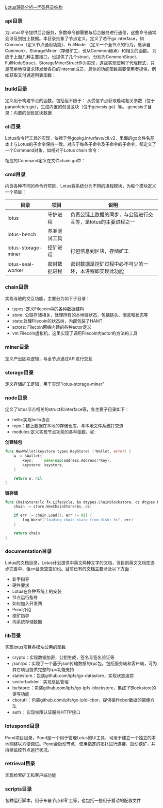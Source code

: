 
[Lotus源码分析--代码目录结构](https://juejin.im/post/5e12ec016fb9a04845610996#heading-8)

### api目录

为Lotus命令提供后台服务，多数命令都需要与后台服务进行通信，这些命令通常会涉及到链上数据。本目录抽象了节点定义，定义了若干go interface，如
Common（定义节点通用功能）、FullNode （定义一个全节点的行为，继承自Common）、StorageMiner（存储矿工，也从Common继承）和相关的函数。
对应于上面几种主要接口，也提供了几个struct，分别为CommonStruct，FullNodeStruct，StorageMinerStruct作为实现，这些实现使用了代理模式，只是简单地将请求转发给各自的Internal成员，具体的功能函数需要使用者提供，例如获取支付通道列表函数：

### build目录

定义用于构建节点的函数，包括但不限于：
从受信节点获取启动相关参数（位于paramfetch.go），生成内置的创世区块（位于genesis.go）等。
genesis子目录：内置的创世区块数据

### cli目录

Lotus命令行工具的实现，依赖于包gopkg.in/urfave/cli.v2，里面的go文件名基本上与Lotus的子命令保持一致。对应于每条子命令及子命令的子命令，都定义了一个Command对象，如相对于Lotus chain 命令：

相应的Command定义在文件chain.go中：

### cmd目录

内含各种不同的命令行项目，Lotus将系统分为不同的进程模块，为每个模块定义一个项目：

| 目录 | 项目 | 说明 |
| ---  | ---| --- |
lotus       | 守护进程 | 负责公链上数据的同步，与公链进行交互等，是lotus的主要进程之一
lotus-bench | 基准测试工具 |
lotus-storage-miner | 挖矿进程 | 打包信息到区块，存储矿工
lotus-seal-worker   | 密封数据进程 | 密封数据是挖矿过程中必不可少的一环，本进程即实现此功能



### chain目录

实现与链的交互功能，主要分为如下子目录：

- types: 定义Filecoin中的各种数据结构
- store: 公链存储相关，处理所有的本地链状态，包括链头、消息和状态等
- state:处理Filecoin的状态树，内部包装了HAMT
- actors: Filecoin网络内建的各种actor定义
- vm:Filecoin虚拟机，这里实现了调用Filecoin内actor的方法的工具

### miner目录

定义产出区块逻辑，与全节点通过API进行交互

### storage目录

定义存储矿工逻辑，用于实现"lotus-storage-miner"

### node目录

定义了lotus节点相关的struct和interface等，各主要子目录如下：

- hello:实现hello协议
- repo：链上数据在本地的存储仓库，与本地文件系统打交道
- modules:定义实现节点功能的各种函数，如:

**创建钱包**

```go
func NewWallet(keystore types.KeyStore) (*Wallet, error) {
	w := &Wallet{
		keys:     make(map[address.Address]*Key),
		keystore: keystore,
	}

	return w, nil
}
```

**链存储**

```go
func ChainStore(lc fx.Lifecycle, bs dtypes.ChainBlockstore, ds dtypes.MetadataDS) *store.ChainStore {
	chain := store.NewChainStore(bs, ds)

	if err := chain.Load(); err != nil {
		log.Warnf("loading chain state from disk: %s", err)
	}

	return chain
}
```

### documentation目录

Lotus的文档目录，Lotus计划提供中英文两种文字的文档，但目前英文文档在逐步完善中，但cn目录空空如也。目前已有的文档主要涉及以下方面：

- 新手指导
- 硬件要求
- Lotus在各种系统上的安装
- 节点运行指导
- 如何加入开发网
- Pond介绍
- 挖矿指导
- 向系统存储数据

### lib目录

实现lotus项目各模块公用的函数

- crypto：实现数据加密，公钥生成，签名与签名验证等
- jsonrpc：实现了一个基于json传输数据的rpc包，包括服务端和客户端，可为其它项目提供完整的rpc功能支持
- statestore：包装github.com/ipfs/go-datastore，实现状态追踪
- sectorbuilder：实现扇区管理
- bufstore:：包装github.com/ipfs/go-ipfs-blockstore，集成了Blockstore的读写功能
- cborutil：包装github.com/ipfs/go-ipld-cbor，提供操作cbor数据的简便方法
- auth： 实现权限认证服务HTTP接口

### lotuspond目录

Pond项目目录，Pond是一个用于管理Lotus的UI工具，可用于建立一个独立的本地网络以方便调试。Pond会启动节点，使用指定的拓扑进行连接，启动挖矿，并持续监控节点运行状况。

### retrieval目录

实现检索矿工和客户端功能

### scripts目录
各种运行脚本，用于布暑节点和矿工等，也包括一些用于启动的配置文件